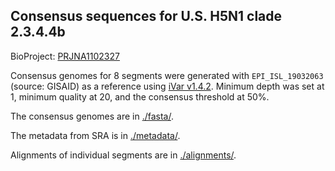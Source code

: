 ## Consensus sequences for U.S. H5N1 clade 2.3.4.4b

BioProject: [PRJNA1102327](https://www.ncbi.nlm.nih.gov/bioproject/PRJNA1102327)

Consensus genomes for 8 segments were generated with `EPI_ISL_19032063` (source: GISAID) as a reference using [iVar v1.4.2](https://github.com/andersen-lab/ivar). Minimum depth was set at 1, minimum quality at 20, and the consensus threshold at 50%. 

The consensus genomes are in [./fasta/](./fasta). 

The metadata from SRA is in [./metadata/](./metadata). 

Alignments of individual segments are in [./alignments/](./alignments).